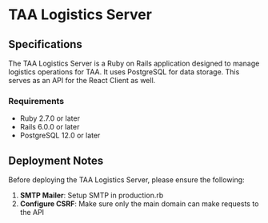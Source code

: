 # TAA Logistics Server

## Specifications

The TAA Logistics Server is a Ruby on Rails application designed to manage logistics operations for TAA. It uses PostgreSQL for data storage. This serves as an API for the React Client as well.

### Requirements

- Ruby 2.7.0 or later
- Rails 6.0.0 or later
- PostgreSQL 12.0 or later

## Deployment Notes

Before deploying the TAA Logistics Server, please ensure the following:

1. **SMTP Mailer**: Setup SMTP in production.rb
2. **Configure CSRF**: Make sure only the main domain can make requests to the API
